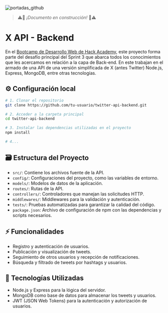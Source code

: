 ![portadas_github](https://github.com/hbaravalle/api-tuytter/assets/24690415/0563b818-69bc-4818-b13b-a7b2a7f8b041)

> ⚠🚧 *¡Documento en construcción!* 🚧⚠

# X API - Backend
En el [Bootcamp de Desarrollo Web de Hack Academy](https://ha.dev/cursos/bootcamp-desarrollo-web), este proyecto forma parte del desafío principal del Sprint 3 que abarca todos los conocimientos que les acercamos en relación a la capa de Back-end. En este trabajan en el armado de una API de una versión simplificada de X (antes Twitter) Node.js, Express, MongoDB, entre otras tecnologías.

## ⚙ Configuración local
```bash
# 1. Clonar el repositorio
git clone https://github.com/tu-usuario/twitter-api-backend.git

# 2. Acceder a la carpeta principal
cd twitter-api-backend

# 3. Instalar las dependencias utilizadas en el proyecto
npm install

# 4...
```

## 🗃 Estructura del Proyecto

- `src/`: Contiene los archivos fuente de la API.
- `config/`: Configuraciones del proyecto, como las variables de entorno.
- `models/`: Modelos de datos de la aplicación.
- `routes/`: Rutas de la API.
- `controllers/`: Controladores que manejan las solicitudes HTTP.
- `middlewares/`: Middlewares para la validación y autenticación.
- `tests/`: Pruebas automatizadas para garantizar la calidad del código.
- `package.json`: Archivo de configuración de npm con las dependencias y scripts necesarios.

## ⚡ Funcionalidades

- Registro y autenticación de usuarios.
- Publicación y visualización de tweets.
- Seguimiento de otros usuarios y recepción de notificaciones.
- Búsqueda y filtrado de tweets por hashtags y usuarios.
  
## 🧪 Tecnologías Utilizadas

- Node.js y Express para la lógica del servidor.
- MongoDB como base de datos para almacenar los tweets y usuarios.
- JWT (JSON Web Tokens) para la autenticación y autorización de usuarios.
